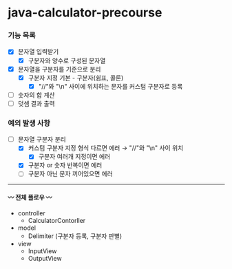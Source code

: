 # java-calculator-precourse
### 기능 목록

- [x]  문자열 입력받기
    - [x]  구분자와 양수로 구성된 문자열
- [x]  문자열을 구분자를 기준으로 분리
    - [x]  구분자 지정 기본 - 구분자(쉼표, 콜론)
        - [x]  "//"와 "\n" 사이에 위치하는 문자를 커스텀 구분자로 등록
- [ ]  숫자의 합 계산
- [ ]  덧셈 결과 출력

### 예외 발생 사항

- [ ]  문자열 구분자 분리
    - [x]  커스텀 구분자 지정 형식 다르면 에러 → "//"와 "\n" 사이 위치
        - [x]  구분자 여러개 지정이면 에러
    - [x] 구분자 or 숫자 반복이면 에러
    - [ ] 구분자 아닌 문자 끼어있으면 에러

---
#### 〰️ 전체 플로우 〰️
- controller
  - CalculatorContorller
- model
  - Delimiter (구분자 등록, 구분자 판별)
- view
  - InputView
  - OutputView